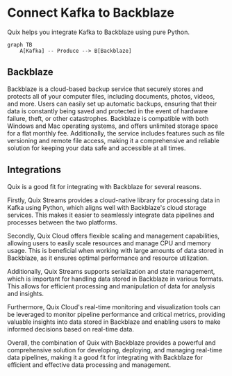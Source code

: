 # Connect Kafka to Backblaze

Quix helps you integrate Kafka to Backblaze using pure Python.

```mermaid
graph TB
    A[Kafka] -- Produce --> B[Backblaze]
```

## Backblaze

Backblaze is a cloud-based backup service that securely stores and protects all of your computer files, including documents, photos, videos, and more. Users can easily set up automatic backups, ensuring that their data is constantly being saved and protected in the event of hardware failure, theft, or other catastrophes. Backblaze is compatible with both Windows and Mac operating systems, and offers unlimited storage space for a flat monthly fee. Additionally, the service includes features such as file versioning and remote file access, making it a comprehensive and reliable solution for keeping your data safe and accessible at all times.

## Integrations

Quix is a good fit for integrating with Backblaze for several reasons. 

Firstly, Quix Streams provides a cloud-native library for processing data in Kafka using Python, which aligns well with Backblaze's cloud storage services. This makes it easier to seamlessly integrate data pipelines and processes between the two platforms.

Secondly, Quix Cloud offers flexible scaling and management capabilities, allowing users to easily scale resources and manage CPU and memory usage. This is beneficial when working with large amounts of data stored in Backblaze, as it ensures optimal performance and resource utilization.

Additionally, Quix Streams supports serialization and state management, which is important for handling data stored in Backblaze in various formats. This allows for efficient processing and manipulation of data for analysis and insights.

Furthermore, Quix Cloud's real-time monitoring and visualization tools can be leveraged to monitor pipeline performance and critical metrics, providing valuable insights into data stored in Backblaze and enabling users to make informed decisions based on real-time data.

Overall, the combination of Quix with Backblaze provides a powerful and comprehensive solution for developing, deploying, and managing real-time data pipelines, making it a good fit for integrating with Backblaze for efficient and effective data processing and management.

